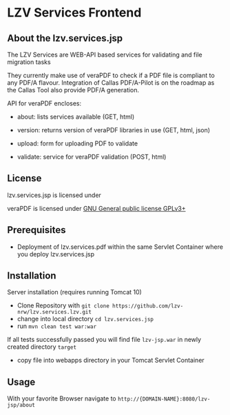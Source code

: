 # LZV Services Frontend #

## About the lzv.services.jsp ##

The LZV Services are WEB-API based services for validating and file migration tasks

They currently make use of veraPDF to check if a PDF file is compliant to any PDF/A flavour. 
Integration of Callas PDF/A-Pilot is on the roadmap as the Callas Tool also provide PDF/A generation.
    
API for veraPDF encloses:

- about: lists services available (GET, html)

- version: returns version of veraPDF libraries in use (GET, html, json)

- upload: form for uploading PDF to validate

- validate: service for veraPDF validation (POST, html)

## License ##

lzv.services.jsp is licensed under 

veraPDF is licensed under [GNU General public license GPLv3+](https://docs.verapdf.org/develop/LICENSE.GPL)

## Prerequisites ##

- Deployment of lzv.services.pdf within the same Servlet Container where you deploy lzv.services.jsp

## Installation ##

Server installation (requires running Tomcat 10) 
- Clone Repository with `git clone https://github.com/lzv-nrw/lzv.services.lzv.git`
- change into local directory `cd lzv.services.jsp`
- run `mvn clean test war:war`

If all tests successfully passed you will find file `lzv-jsp.war` in newly created directory `target`

- copy file into webapps directory in your Tomcat Servlet Container

## Usage ##

With your favorite Browser navigate to `http://{DOMAIN-NAME}:8080/lzv-jsp/about`

